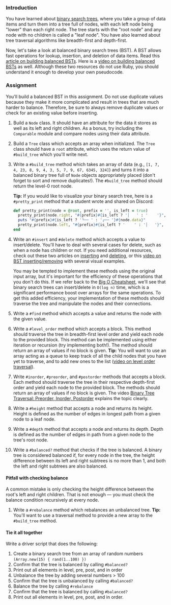 ### Introduction

You have learned about [binary search trees](http://en.wikipedia.org/wiki/Binary_search_tree), where you take a group of data items and turn them into a tree full of nodes, with each left node being "lower" than each right node.  The tree starts with the "root node" and any node with no children is called a "leaf node". You have also learned about tree traversal algorithms like breadth-first and depth-first.

Now, let's take a look at balanced binary search trees (BST). A BST allows fast operations for lookup, insertion, and deletion of data items. Read this [article on building balanced BSTs](https://www.geeksforgeeks.org/sorted-array-to-balanced-bst/). Here is a [video on building balanced BSTs](https://youtu.be/VCTP81Ij-EM) as well. Although these two resources do not use Ruby, you should understand it enough to develop your own pseudocode.

### Assignment

You'll build a balanced BST in this assignment. Do not use duplicate values because they make it more complicated and result in trees that are much harder to balance. Therefore, be sure to always remove duplicate values or check for an existing value before inserting.

<div class="lesson-content__panel" markdown="1">

1. Build a `Node` class.  It should have an attribute for the data it stores as well as its left and right children. As a bonus, try including the `Comparable` module and compare nodes using their data attribute.

1. Build a `Tree` class which accepts an array when initialized. The `Tree` class should have a `root` attribute, which uses the return value of `#build_tree` which you'll write next.

1. Write a `#build_tree` method which takes an array of data (e.g., `[1, 7, 4, 23, 8, 9, 4, 3, 5, 7, 9, 67, 6345, 324]`) and turns it into a balanced binary tree full of `Node` objects appropriately placed (don't forget to sort and remove duplicates!). The `#build_tree` method should return the level-0 root node.

    **Tip:** If you would like to visualize your binary search tree, here is a `#pretty_print` method that a student wrote and shared on Discord:

    ```ruby
    def pretty_print(node = @root, prefix = '', is_left = true)
      pretty_print(node.right, "#{prefix}#{is_left ? '│   ' : '    '}", false) if node.right
      puts "#{prefix}#{is_left ? '└── ' : '┌── '}#{node.data}"
      pretty_print(node.left, "#{prefix}#{is_left ? '    ' : '│   '}", true) if node.left
    end
    ```

1. Write an `#insert` and `#delete` method which accepts a value to insert/delete. You'll have to deal with several cases for delete, such as when a node has children or not. If you need additional resources, check out these two articles on [inserting](https://www.geeksforgeeks.org/insertion-in-binary-search-tree/?ref=lbp) and [deleting](https://www.geeksforgeeks.org/binary-search-tree-set-2-delete/?ref=lbp), or this [video on BST inserting/removing](https://youtu.be/wcIRPqTR3Kc) with several visual examples.

    <div class="lesson-note" markdown="1">

      You may be tempted to implement these methods using the original input array, but it's important for the efficiency of these operations that you don't do this. If we refer back to the [Big O Cheatsheet](https://www.bigocheatsheet.com/), we'll see that binary search trees can insert/delete in `O(log n)` time, which is a significant performance boost over arrays for the same operations. To get this added efficiency, your implementation of these methods should traverse the tree and manipulate the nodes and their connections.

    </div>

1. Write a `#find` method which accepts a value and returns the node with the given value.

1. Write a `#level_order` method which accepts a block. This method should traverse the tree in breadth-first level order and yield each node to the provided block. This method can be implemented using either iteration or recursion (try implementing both!). The method should return an array of values if no block is given. **Tip:** You will want to use an array acting as a queue to keep track of all the child nodes that you have yet to traverse, and to add new ones to the list ([video on level order traversal](https://www.youtube.com/watch?v=86g8jAQug04)).

1. Write `#inorder`, `#preorder`, and `#postorder` methods that accepts a block. Each method should traverse the tree in their respective depth-first order and yield each node to the provided block. The methods should return an array of values if no block is given. The video [Binary Tree Traversal: Preorder, Inorder, Postorder](https://www.youtube.com/watch?v=gm8DUJJhmY4) explains the topic clearly.

1. Write a `#height` method that accepts a node and returns its height. Height is defined as the number of edges in longest path from a given node to a leaf node.

1. Write a `#depth` method that accepts a node and returns its depth. Depth is defined as the number of edges in path from a given node to the tree's root node.

1. Write a `#balanced?` method that checks if the tree is balanced. A binary tree is considered balanced if, for every node in the tree, the height difference between its left and right subtrees is no more than 1, and both the left and right subtrees are also balanced.

<div class="lesson-note lesson-note--tip" markdown="1">

#### Pitfall with checking balance

A common mistake is only checking the height difference between the root's left and right children. That is not enough — you must check the balance condition recursively at every node.

</div>

1. Write a `#rebalance` method which rebalances an unbalanced tree. **Tip:** You'll want to use a traversal method to provide a new array to the `#build_tree` method.

#### Tie it all together

Write a driver script that does the following:

1. Create a binary search tree from an array of random numbers `(Array.new(15) { rand(1..100) })`
1. Confirm that the tree is balanced by calling `#balanced?`
1. Print out all elements in level, pre, post, and in order
1. Unbalance the tree by adding several numbers > 100
1. Confirm that the tree is unbalanced by calling `#balanced?`
1. Balance the tree by calling `#rebalance`
1. Confirm that the tree is balanced by calling `#balanced?`
1. Print out all elements in level, pre, post, and in order.

</div>
